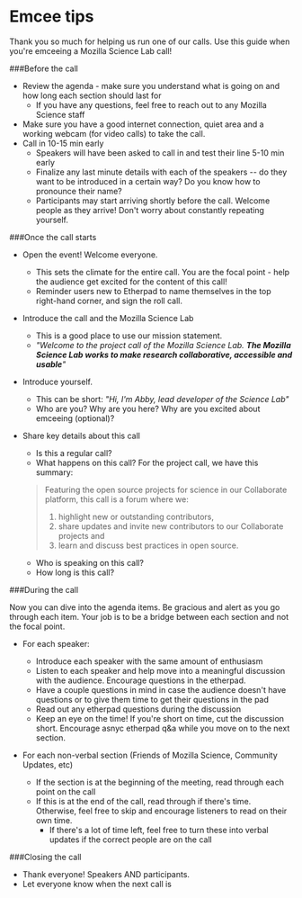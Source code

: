# Emcee tips

Thank you so much for helping us run one of our calls. Use this guide when you're emceeing a Mozilla Science Lab call!

###Before the call
* Review the agenda - make sure you understand what is going on and how long each section should last for
  * If you have any questions, feel free to reach out to any Mozilla Science staff
* Make sure you have a good internet connection, quiet area and a working webcam (for video calls) to take the call.
* Call in 10-15 min early
  * Speakers will have been asked to call in and test their line 5-10 min early
  * Finalize any last minute details with each of the speakers -- do they want to be introduced in a certain way? Do you know how to pronounce their name?
  * Participants may start arriving shortly before the call. Welcome people as they arrive! Don't worry about constantly repeating yourself.

###Once the call starts
* Open the event! Welcome everyone.
  * This sets the climate for the entire call. You are the focal point - help the audience get excited for the content of this call!
  * Reminder users new to Etherpad to name themselves in the top right-hand corner, and sign the roll call.
* Introduce the call and the Mozilla Science Lab
  * This is a good place to use our mission statement.
  * *"Welcome to the project call of the Mozilla Science Lab. __The Mozilla Science Lab works to make research collaborative, accessible and usable__"*
* Introduce yourself.
  * This can be short: *"Hi, I'm Abby, lead developer of the Science Lab"*
  * Who are you? Why are you here? Why are you excited about emceeing (optional)?
* Share key details about this call
  * Is this a regular call?
  * What happens on this call? For the project call, we have this summary:


  > Featuring the open source projects for science in our Collaborate platform, this call is a forum where we:
  >    1. highlight new or outstanding contributors,
  >    2. share updates and invite new contributors to our Collaborate projects and
  >    3. learn and discuss best practices in open source.

  * Who is speaking on this call?
  * How long is this call?

###During the call

Now you can dive into the agenda items. Be gracious and alert as you go through each item. Your job is to be a bridge between each section and not the focal point.

* For each speaker:
  * Introduce each speaker with the same amount of enthusiasm
  * Listen to each speaker and help move into a meaningful discussion with the audience. Encourage questions in the etherpad.
  * Have a couple questions in mind in case the audience doesn't have questions or to give them time to get their questions in the pad
  * Read out any etherpad questions during the discussion
  * Keep an eye on the time! If you're short on time, cut the discussion short. Encourage asnyc etherpad q&a while you move on to the next section.
  
* For each non-verbal section (Friends of Mozilla Science, Community Updates, etc)
  * If the section is at the beginning of the meeting, read through each point on the call
  * If this is at the end of the call, read through if there's time. Otherwise, feel free to skip and encourage listeners to read on their own time.
    * If there's a lot of time left, feel free to turn these into verbal updates if the correct people are on the call

###Closing the call

* Thank everyone! Speakers AND participants.
* Let everyone know when the next call is
